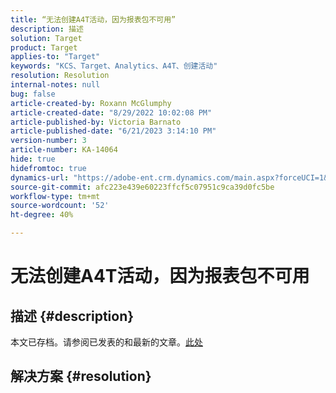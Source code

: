 ```yaml
---
title: “无法创建A4T活动，因为报表包不可用”
description: 描述
solution: Target
product: Target
applies-to: "Target"
keywords: "KCS、Target、Analytics、A4T、创建活动"
resolution: Resolution
internal-notes: null
bug: false
article-created-by: Roxann McGlumphy
article-created-date: "8/29/2022 10:02:08 PM"
article-published-by: Victoria Barnato
article-published-date: "6/21/2023 3:14:10 PM"
version-number: 3
article-number: KA-14064
hide: true
hidefromtoc: true
dynamics-url: "https://adobe-ent.crm.dynamics.com/main.aspx?forceUCI=1&pagetype=entityrecord&etn=knowledgearticle&id=fc0a3834-e627-ed11-9db1-002248086d3d"
source-git-commit: afc223e439e60223ffcf5c07951c9ca39d0fc5be
workflow-type: tm+mt
source-wordcount: '52'
ht-degree: 40%

---
```


# 无法创建A4T活动，因为报表包不可用

## 描述 {#description}

本文已存档。请参阅已发表的和最新的文章。[此处](https://experienceleague.adobe.com/search.html#sort=relevancy)

## 解决方案 {#resolution}

